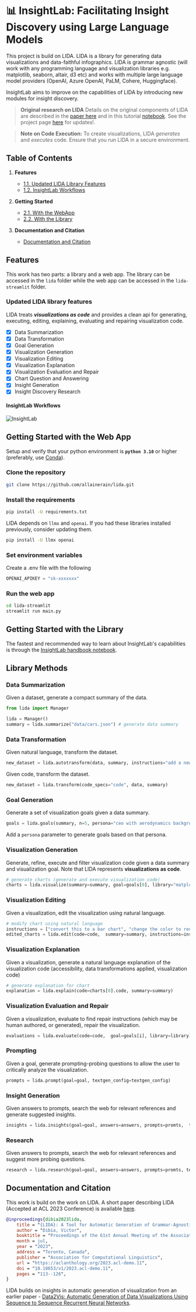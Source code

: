 # 📊 InsightLab: Facilitating Insight Discovery using Large Language Models

This project is build on LIDA. LIDA is a library for generating data visualizations and data-faithful infographics. LIDA is grammar agnostic (will work with any programming language and visualization libraries e.g. matplotlib, seaborn, altair, d3 etc) and works with multiple large language model providers (OpenAI, Azure OpenAI, PaLM, Cohere, Huggingface).

InsightLab aims to improve on the capabilities of LIDA by introducing new modules for insight discovery.

> **Original research on LIDA**
> Details on the original components of LIDA are described in the [paper here](https://arxiv.org/abs/2303.02927) and in this tutorial [notebook](notebooks/tutorial.ipynb). See the project page [here](https://microsoft.github.io/lida/) for updates!.

> **Note on Code Execution:**
> To create visualizations, LIDA _generates_ and _executes_ code.
> Ensure that you run LIDA in a secure environment.

## Table of Contents

1. **Features**

   - [1.1. Updated LIDA Library Features](#updated-lida-library-features)
   - [1.2. InsightLab Workflows](#insightlab-workflows)

2. **Getting Started**

   - [2.1. With the WebApp](#getting-started-with-the-web-app)
   - [2.2. With the Library](#getting-started-with-the-library)

3. **Documentation and Citation**
   - [Documentation and Citation](#documentation-and-citation)

## Features

This work has two parts: a library and a web app. The library can be accessed in the `lida` folder while the web app can be accessed in the `lida-streamlit` folder.

### Updated LIDA library features

LIDA treats _**visualizations as code**_ and provides a clean api for generating, executing, editing, explaining, evaluating and repairing visualization code.

- [x] Data Summarization
- [x] Data Transformation
- [x] Goal Generation
- [x] Visualization Generation
- [x] Visualization Editing
- [x] Visualization Explanation
- [x] Visualization Evaluation and Repair
- [x] Chart Question and Answering
- [x] Insight Generation
- [x] Insight Discovery Research

#### InsightLab Workflows

![InsightLab](https://github.com/user-attachments/assets/da65afbb-7b69-42f2-883d-4b91230ebc1c)

## Getting Started with the Web App

Setup and verify that your python environment is **`python 3.10`** or higher (preferably, use [Conda](https://docs.conda.io/en/main/miniconda.html#installing)).

### Clone the repository

```bash
git clone https://github.com/allainerain/lida.git
```

### Install the requirements

```bash
pip install -U requirements.txt
```

LIDA depends on `llmx` and `openai`. If you had these libraries installed previously, consider updating them.

```bash
pip install -U llmx openai
```

### Set environment variables

Create a .env file with the following

```python
OPENAI_APIKEY = "sk-xxxxxxx"
```

### Run the web app

```bash
cd lida-streamlit
streamlit run main.py
```

## Getting Started with the Library

The fastest and recommended way to learn about InsightLab's capabilities is through the [InsightLab handbook notebook](notebooks/handbook/handbook.ipynb).

## Library Methods

### Data Summarization

Given a dataset, generate a compact summary of the data.

```python
from lida import Manager

lida = Manager()
summary = lida.summarize("data/cars.json") # generate data summary
```

### Data Transformation

Given natural language, transform the dataset.

```python
new_dataset = lida.autotransform(data, summary, instructions="add a new column for profit", textgen_config=textgen_config)
```

Given code, transform the dataset.

```python
new_dataset = lida.transform(code_specs="code", data, summary)
```

### Goal Generation

Generate a set of visualization goals given a data summary.

```python
goals = lida.goals(summary, n=5, persona="ceo with aerodynamics background") # generate goals
```

Add a `persona` parameter to generate goals based on that persona.

### Visualization Generation

Generate, refine, execute and filter visualization code given a data summary and visualization goal. Note that LIDA represents **visualizations as code**.

```python
# generate charts (generate and execute visualization code)
charts = lida.visualize(summary=summary, goal=goals[0], library="matplotlib") # seaborn, ggplot ..
```

### Visualization Editing

Given a visualization, edit the visualization using natural language.

```python
# modify chart using natural language
instructions = ["convert this to a bar chart", "change the color to red", "change y axes label to Fuel Efficiency", "translate the title to french"]
edited_charts = lida.edit(code=code,  summary=summary, instructions=instructions, library=library, textgen_config=textgen_config)

```

### Visualization Explanation

Given a visualization, generate a natural language explanation of the visualization code (accessibility, data transformations applied, visualization code)

```python
# generate explanation for chart
explanation = lida.explain(code=charts[0].code, summary=summary)
```

### Visualization Evaluation and Repair

Given a visualization, evaluate to find repair instructions (which may be human authored, or generated), repair the visualization.

```python
evaluations = lida.evaluate(code=code,  goal=goals[i], library=library)
```

### Prompting

Given a goal, generate prompting-probing questions to allow the user to critically analyze the visualization.

```python
prompts = lida.prompt(goal=goal, textgen_config=textgen_config)

```

### Insight Generation

Given answers to prompts, search the web for relevant references and generate suggested insights.

```python
insights = lida.insights(goal=goal, answers=answers, prompts=promts,  textgen_config=textgen_config)
```

### Research

Given answers to prompts, search the web for relevant references and suggest more probing questions.

```python
research = lida.research(goal=goal, answers=answers, prompts=promts, textgen_config=textgen_config)
```

## Documentation and Citation

This work is build on the work on LIDA. A short paper describing LIDA (Accepted at ACL 2023 Conference) is available [here](https://arxiv.org/abs/2303.02927).

```bibtex
@inproceedings{dibia2023lida,
    title = "{LIDA}: A Tool for Automatic Generation of Grammar-Agnostic Visualizations and Infographics using Large Language Models",
    author = "Dibia, Victor",
    booktitle = "Proceedings of the 61st Annual Meeting of the Association for Computational Linguistics (Volume 3: System Demonstrations)",
    month = jul,
    year = "2023",
    address = "Toronto, Canada",
    publisher = "Association for Computational Linguistics",
    url = "https://aclanthology.org/2023.acl-demo.11",
    doi = "10.18653/v1/2023.acl-demo.11",
    pages = "113--126",
}
```

LIDA builds on insights in automatic generation of visualization from an earlier paper - [Data2Vis: Automatic Generation of Data Visualizations Using Sequence to Sequence Recurrent Neural Networks](https://arxiv.org/abs/1804.03126).
